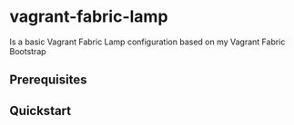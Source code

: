 # vagrant-fabric-lamp

Is a basic Vagrant Fabric Lamp configuration based on my Vagrant Fabric Bootstrap

## Prerequisites

## Quickstart
